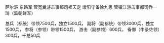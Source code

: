 萨尔浒
东路军
管宽奠游击事都司祖天定
叆阳守备徐九思
管镇江游击事都司乔一琦（监朝鲜军）

总兵（都统）带领7500兵，独立1500兵，
副将（副都统）带领3000兵，独立1500兵，
参将（参领）带领1500兵，
游击（副参领）600兵，
备御（牛录佐领）300兵，千总50兵
